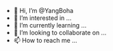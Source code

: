 - 👋 Hi, I’m @YangBoha
- 👀 I’m interested in ...
- 🌱 I’m currently learning ...
- 💞️ I’m looking to collaborate on ...
- 📫 How to reach me ...

<!---
YangBoha/YangBoha is a ✨ special ✨ repository because its `README.md` (this file) appears on your GitHub profile.
You can click the Preview link to take a look at your changes.
--->
